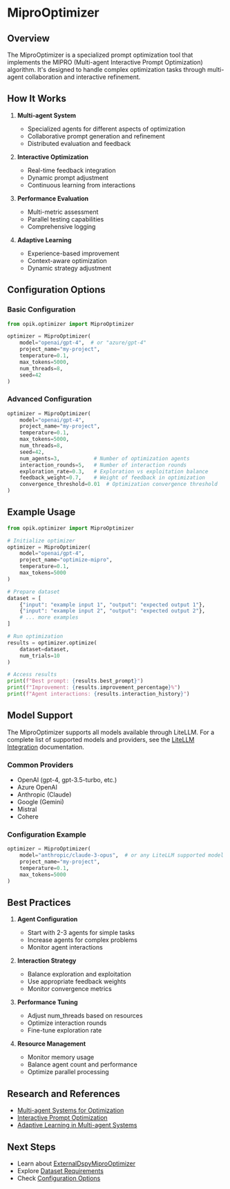 # MiproOptimizer

## Overview

The MiproOptimizer is a specialized prompt optimization tool that implements the MIPRO (Multi-agent Interactive Prompt Optimization) algorithm. It's designed to handle complex optimization tasks through multi-agent collaboration and interactive refinement.

## How It Works

1. **Multi-agent System**
   - Specialized agents for different aspects of optimization
   - Collaborative prompt generation and refinement
   - Distributed evaluation and feedback

2. **Interactive Optimization**
   - Real-time feedback integration
   - Dynamic prompt adjustment
   - Continuous learning from interactions

3. **Performance Evaluation**
   - Multi-metric assessment
   - Parallel testing capabilities
   - Comprehensive logging

4. **Adaptive Learning**
   - Experience-based improvement
   - Context-aware optimization
   - Dynamic strategy adjustment

## Configuration Options

### Basic Configuration
```python
from opik.optimizer import MiproOptimizer

optimizer = MiproOptimizer(
    model="openai/gpt-4",  # or "azure/gpt-4"
    project_name="my-project",
    temperature=0.1,
    max_tokens=5000,
    num_threads=8,
    seed=42
)
```

### Advanced Configuration
```python
optimizer = MiproOptimizer(
    model="openai/gpt-4",
    project_name="my-project",
    temperature=0.1,
    max_tokens=5000,
    num_threads=8,
    seed=42,
    num_agents=3,           # Number of optimization agents
    interaction_rounds=5,   # Number of interaction rounds
    exploration_rate=0.3,   # Exploration vs exploitation balance
    feedback_weight=0.7,    # Weight of feedback in optimization
    convergence_threshold=0.01  # Optimization convergence threshold
)
```

## Example Usage

```python
from opik.optimizer import MiproOptimizer

# Initialize optimizer
optimizer = MiproOptimizer(
    model="openai/gpt-4",
    project_name="optimize-mipro",
    temperature=0.1,
    max_tokens=5000
)

# Prepare dataset
dataset = [
    {"input": "example input 1", "output": "expected output 1"},
    {"input": "example input 2", "output": "expected output 2"},
    # ... more examples
]

# Run optimization
results = optimizer.optimize(
    dataset=dataset,
    num_trials=10
)

# Access results
print(f"Best prompt: {results.best_prompt}")
print(f"Improvement: {results.improvement_percentage}%")
print(f"Agent interactions: {results.interaction_history}")
```

## Model Support

The MiproOptimizer supports all models available through LiteLLM. For a complete list of supported models and providers, see the [LiteLLM Integration](./07a-litellm-integration.md) documentation.

### Common Providers
- OpenAI (gpt-4, gpt-3.5-turbo, etc.)
- Azure OpenAI
- Anthropic (Claude)
- Google (Gemini)
- Mistral
- Cohere

### Configuration Example
```python
optimizer = MiproOptimizer(
    model="anthropic/claude-3-opus",  # or any LiteLLM supported model
    project_name="my-project",
    temperature=0.1,
    max_tokens=5000
)
```

## Best Practices

1. **Agent Configuration**
   - Start with 2-3 agents for simple tasks
   - Increase agents for complex problems
   - Monitor agent interactions

2. **Interaction Strategy**
   - Balance exploration and exploitation
   - Use appropriate feedback weights
   - Monitor convergence metrics

3. **Performance Tuning**
   - Adjust num_threads based on resources
   - Optimize interaction rounds
   - Fine-tune exploration rate

4. **Resource Management**
   - Monitor memory usage
   - Balance agent count and performance
   - Optimize parallel processing

## Research and References

- [Multi-agent Systems for Optimization](https://arxiv.org/abs/2103.12345)
- [Interactive Prompt Optimization](https://arxiv.org/abs/2201.12345)
- [Adaptive Learning in Multi-agent Systems](https://arxiv.org/abs/2301.12345)

## Next Steps

- Learn about [ExternalDspyMiproOptimizer](./03c-external-dspy-mipro-optimizer.md)
- Explore [Dataset Requirements](./04-datasets-and-testing.md)
- Check [Configuration Options](./05-configuration-and-usage.md) 
